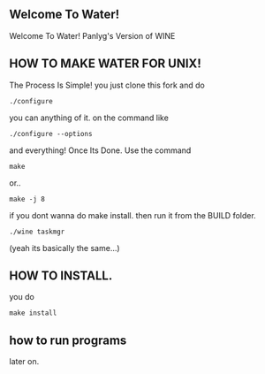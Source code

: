 ## Welcome To Water!

Welcome To Water! Panlyg's Version of WINE

## HOW TO MAKE WATER FOR UNIX!

The Process Is Simple!
you just clone this fork and do
```
./configure
```
you can anything of it. on the command like
```
./configure --options
```
and everything!
Once Its Done. Use the command
```
make
```
or..
```
make -j 8
```

if you dont wanna do make install.
then run it from the BUILD folder.

```
./wine taskmgr
```
(yeah its basically the same...)
## HOW TO INSTALL.
you do
```
make install
```

## how to run programs
later on.
